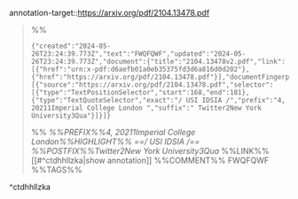 annotation-target::https://arxiv.org/pdf/2104.13478.pdf

>%%
>```annotation-json
>{"created":"2024-05-26T23:24:39.773Z","text":"FWQFQWF","updated":"2024-05-26T23:24:39.773Z","document":{"title":"2104.13478v2.pdf","link":[{"href":"urn:x-pdf:d6aefb01a0eb35375fd3d6a816d0d202"},{"href":"https://arxiv.org/pdf/2104.13478.pdf"}],"documentFingerprint":"d6aefb01a0eb35375fd3d6a816d0d202"},"uri":"https://arxiv.org/pdf/2104.13478.pdf","target":[{"source":"https://arxiv.org/pdf/2104.13478.pdf","selector":[{"type":"TextPositionSelector","start":168,"end":181},{"type":"TextQuoteSelector","exact":"/ USI IDSIA /","prefix":"4, 20211Imperial College London ","suffix":" Twitter2New York University3Qua"}]}]}
>```
>%%
>*%%PREFIX%%4, 20211Imperial College London%%HIGHLIGHT%% ==/ USI IDSIA /== %%POSTFIX%%Twitter2New York University3Qua*
>%%LINK%%[[#^ctdhhllzka|show annotation]]
>%%COMMENT%%
>FWQFQWF
>%%TAGS%%
>
^ctdhhllzka
